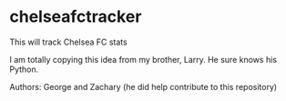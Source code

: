# chelseafctracker
This will track Chelsea FC stats

I am totally copying this idea from my brother, Larry. He sure knows his Python.

Authors: George and Zachary (he did help contribute to this repository)
